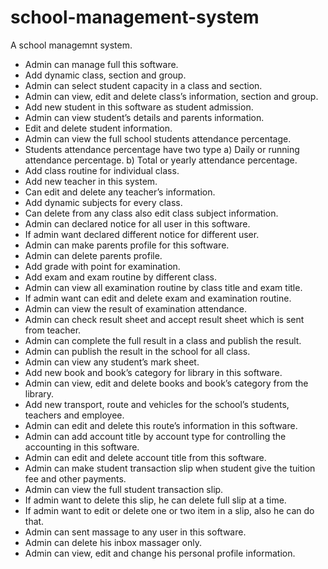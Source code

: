 # school-management-system

A school managemnt system.

* Admin can manage full this software.
* Add dynamic class, section and group.
* Admin can select student capacity in a class and section.
* Admin can view, edit and delete class’s information, section and group.
* Add new student in this software as student admission.
* Admin can view student’s details and parents information.
* Edit and delete student information.
* Admin can view the full school students attendance percentage.
* Students attendance percentage have two type a) Daily or running attendance percentage. b) Total or yearly attendance percentage.
* Add class routine for individual class.
* Add new teacher in this system.
* Can edit and delete any teacher’s information.
* Add dynamic subjects for every class.
* Can delete from any class also edit class subject information.
* Admin can declared notice for all user in this software.
* If admin want declared different notice for different user.
* Admin can make parents profile for this software.
* Admin can delete parents profile.
* Add grade with point for examination.
* Add exam and exam routine by different class.
* Admin can view all examination routine by class title and exam title.
* If admin want can edit and delete exam and examination routine.
* Admin can view the result of examination attendance.
* Admin can check result sheet and accept result sheet which is sent from teacher.
* Admin can complete the full result in a class and publish the result.
* Admin can publish the result in the school for all class.
* Admin can view any student’s mark sheet.
* Add new book and book’s category for library in this software.
* Admin can view, edit and delete books and book’s category from the library.
* Add new transport, route and vehicles for the school’s students, teachers and employee.
* Admin can edit and delete this route’s information in this software.
* Admin can add account title by account type for controlling the accounting in this software.
* Admin can edit and delete account title from this software.
* Admin can make student transaction slip when student give the tuition fee and other payments.
* Admin can view the full student transaction slip.
* If admin want to delete this slip, he can delete full slip at a time.
* If admin want to edit or delete one or two item in a slip, also he can do that.
* Admin can sent massage to any user in this software.
* Admin can delete his inbox massager only.
* Admin can view, edit and change his personal profile information.
